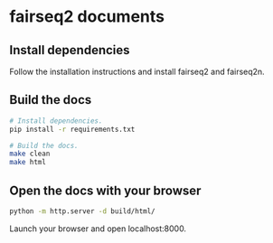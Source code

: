 # fairseq2 documents

## Install dependencies

Follow the installation instructions and install fairseq2 and fairseq2n.

## Build the docs

```bash
# Install dependencies.
pip install -r requirements.txt

# Build the docs.
make clean
make html
```

## Open the docs with your browser

```bash
python -m http.server -d build/html/
```
Launch your browser and open localhost:8000.
